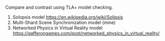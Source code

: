 Compare and contrast using TLA+ model checking.

1. Solopsis model https://en.wikipedia.org/wiki/Solipsis
2. Multi-Shard Scene Synchronization model (mine)
3. Networked Physics in Virtual Reality model https://gafferongames.com/post/networked_physics_in_virtual_reality/
